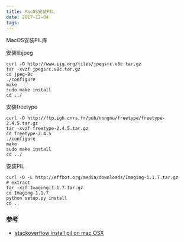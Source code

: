```yaml
---
title: MacOS安装PIL
date: 2017-12-04
tags: 
---
```


MacOS安装PIL库

安装libjpeg

```shell
curl -O http://www.ijg.org/files/jpegsrc.v8c.tar.gz
tar -xvzf jpegsrc.v8c.tar.gz
cd jpeg-8c
./configure
make
sudo make install
cd ../
```

安装freetype

```shell
curl -O http://ftp.igh.cnrs.fr/pub/nongnu/freetype/freetype-2.4.5.tar.gz
tar -xvzf freetype-2.4.5.tar.gz
cd freetype-2.4.5
./configure
make
sudo make install
cd ../
```

安装PIL

```
curl -O -L http://effbot.org/media/downloads/Imaging-1.1.7.tar.gz
# extract
tar -xzf Imaging-1.1.7.tar.gz
cd Imaging-1.1.7
python setup.py install
cd ..
```

### 参考

- [stackoverflow install pil on mac OSX](https://stackoverflow.com/questions/9070074/how-can-i-install-pil-on-mac-os-x-10-7-2-lion)